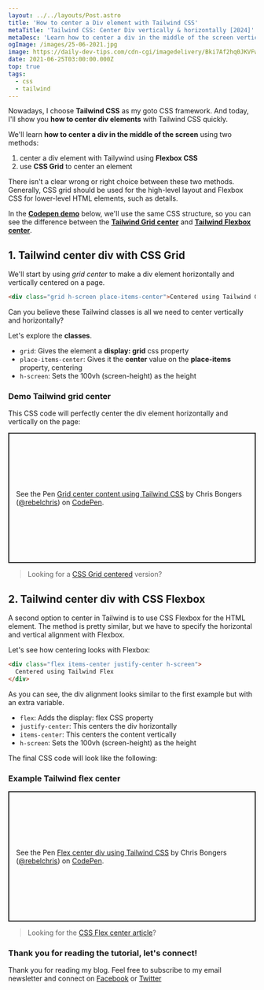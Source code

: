 ```yaml
---
layout: ../../layouts/Post.astro
title: 'How to center a Div element with Tailwind CSS'
metaTitle: 'Tailwind CSS: Center Div vertically & horizontally [2024]'
metaDesc: 'Learn how to center a div in the middle of the screen vertically & horizontally. See CSS Flexbox or CSS Grid examples for Tailwind alignment in the Codepen demo.'
ogImage: /images/25-06-2021.jpg
image: https://daily-dev-tips.com/cdn-cgi/imagedelivery/Bki7Af2hq0JKVFw1XYYMQg/7debb9c6-2996-44d6-fe31-25ccc58c1200
date: 2021-06-25T03:00:00.000Z
top: true
tags:
  - css
  - tailwind
---
```


Nowadays, I choose **Tailwind CSS** as my goto CSS framework.
And today, I'll show you **how to center div elements** with Tailwind CSS quickly.

We'll learn **how to center a div in the middle of the screen** using two methods:
1. center a div element with Tailywind using **Flexbox CSS**
2. use **CSS Grid** to center an element

There isn't a clear wrong or right choice between these two methods. Generally, CSS grid should be used for the high-level layout and Flexbox CSS for lower-level HTML elements, such as details.

In the [**Codepen demo**](./#demo-tailwind-grid-center) below, we'll use the same CSS structure, so you can see the difference between the [**Tailwind Grid center**](./#demo-tailwind-grid-center) and [**Tailwind Flexbox center**](./#example-tailwind-flex-center).

## 1. Tailwind center div with CSS Grid

We'll start by using _grid center_ to make a div element horizontally and vertically centered on a page.

```html
<div class="grid h-screen place-items-center">Centered using Tailwind Grid</div>
```

Can you believe these Tailwind classes is all we need to center vertically and horizontally?

Let's explore the **classes**.

- `grid`: Gives the element a **display: grid** css property
- `place-items-center`: Gives it the **center** value on the **place-items** property, centering 
- `h-screen`: Sets the 100vh (screen-height) as the height

### Demo Tailwind grid center
This CSS code will perfectly center the div element horizontally and vertically on the page:

<p class="codepen" data-height="265" data-theme-id="dark" data-default-tab="html,result" data-user="rebelchris" data-slug-hash="xxqeQRJ" style="height: 265px; box-sizing: border-box; display: flex; align-items: center; justify-content: center; border: 2px solid; margin: 1em 0; padding: 1em;" data-pen-title="Grid center using Tailwind CSS">
  <span>See the Pen <a href="https://codepen.io/rebelchris/pen/xxqeQRJ">
  Grid center content using Tailwind CSS</a> by Chris Bongers (<a href="https://codepen.io/rebelchris">@rebelchris</a>)
  on <a href="https://codepen.io">CodePen</a>.</span>
</p>
<script async defer src="https://cpwebassets.codepen.io/assets/embed/ei.js"></script>

> Looking for a [CSS Grid centered](https://daily-dev-tips.com/posts/css-grid-most-easy-center-vertical-and-horizontal/) version?

## 2. Tailwind center div with CSS Flexbox

A second option to center in Tailwind is to use CSS Flexbox for the HTML element.
The method is pretty similar, but we have to specify the horizontal and vertical alignment with Flexbox.

Let's see how centering looks with Flexbox:

```html
<div class="flex items-center justify-center h-screen">
  Centered using Tailwind Flex
</div>
```

As you can see, the div alignment looks similar to the first example but with an extra variable.

- `flex`: Adds the display: flex CSS property
- `justify-center`: This centers the div horizontally
- `items-center`: This centers the content vertically
- `h-screen`: Sets the 100vh (screen-height) as the height

The final CSS code will look like the following:

### Example Tailwind flex center

<p class="codepen" data-height="265" data-theme-id="dark" data-default-tab="html,result" data-user="rebelchris" data-slug-hash="WNpWYpG" style="height: 265px; box-sizing: border-box; display: flex; align-items: center; justify-content: center; border: 2px solid; margin: 1em 0; padding: 1em;" data-pen-title="Flex center using Tailwind CSS">
  <span>See the Pen <a href="https://codepen.io/rebelchris/pen/WNpWYpG">
  Flex center div using Tailwind CSS</a> by Chris Bongers (<a href="https://codepen.io/rebelchris">@rebelchris</a>)
  on <a href="https://codepen.io">CodePen</a>.</span>
</p>
<script async defer src="https://cpwebassets.codepen.io/assets/embed/ei.js"></script>

> Looking for the [CSS Flex center article](https://daily-dev-tips.com/posts/css-flexbox-most-easy-center-vertical-and-horizontal/)?

### Thank you for reading the tutorial, let's connect!

Thank you for reading my blog. Feel free to subscribe to my email newsletter and connect on [Facebook](https://www.facebook.com/DailyDevTipsBlog) or [Twitter](https://twitter.com/DailyDevTips1)
